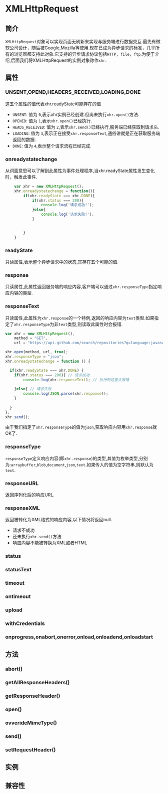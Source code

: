 # XMLHttpRequest
## 简介
`XMLHttpRequest`对象可以实现页面无刷新来实现与服务端进行数据交互.最先有微软公司设计，随后被Google,Mozilla等使用.现在已成为异步请求的标准，几乎所有的浏览器都支持此对象.它支持的异步请求协议包括`HTTP`，`file`，`ftp`.为便于介绍,后面我们将XMLHttpRequest的实例对象称作`xhr`.
 
## 属性
### UNSENT,OPEND,HEADERS_RECEIVED,LOADING,DONE
这五个属性的值代表xhr.readyState可能存在的值

+ `UNSENT`: 值为 `0`,表示xhr实例已经创建.但尚未执行`xhr.open()`方法.
+ `OPENED`: 值为 `1`,表示`xhr.open()`已经执行.
+ `HEADS_RECEIVED`: 值为 `2`,表示`xhr.send()`已经执行,服务端已经获取到请求头.
+ `LOADING`: 值为 `3`,表示正在接受`xhr.responseText`,通俗讲就是正在获取服务端返回的数据.
+ `DONE`: 值为 `4`,表示整个请求流程已经完成.

### onreadystatechange
从词面意思可以了解到此属性为事件处理程序,当xhr.readyState属性发生变化时，触发此事件.

```javascript
	var xhr = new XMLHttpRequest();
	xhr.onreadystatechange = function(){
		if(xhr.readyState === xhr.DONE){
			if(xhr.status === 200){
				console.log('请求成功!');
			}else{
				console.log('请求失败!');
			}

			
		}
	}
```
### readyState
只读属性,表示整个异步请求中的状态,其存在五个可能的值.

### response
只读属性,此属性返回服务端的响应内容,客户端可以通过`xhr.responseType`指定响应内容的类型.

### responseText
只读属性,此属性为`xhr.response`的一个特例,返回的响应内容为`text`类型.如果指定了`xhr.responseType`为非`text`类型,则读取此属性时会报错.

```javascript
var xhr = new XMLHttpRequest(),
    method = "GET",
    url = "https://api.github.com/search/repositories?q=language:javascript&sort=stars&order=desc&page=1&per_page=10";

xhr.open(method, url, true);
xhr.responseType = "json";
xhr.onreadystatechange = function () {

  if(xhr.readyState === xhr.DONE) {
  	if(xhr.status === 200){ // 请求成功
  		console.log(xhr.responseText); // 执行到这里会报错
			
  	}else{ // 请求失败
  		console.log(JSON.parse(xhr.response));
  	}
    
  }
};
xhr.send();

```
由于我们指定了`xhr.responseType`的值为`json`,获取响应内容用`xhr.response`就OK了.

### responseType
`responseType`定义响应内容(即`xhr.response`)的类型,其值为枚举类型,分别为:`arraybuffer`,`blob`,`document`,`json`,`text`.如果传入的值为空字符串,则默认为`text`.


### responseURL
返回序列化后的响应URL.

### responseXML
返回被转化为XML格式的响应内容,以下情况将返回null.

+ 请求不成功
+ 还未执行`xhr.send()`方法
+ 响应内容不能被转换为XML或者HTML 

### status

### statusText

### timeout

### ontimeout

### upload

### withCredentials

### onprogress,onabort,onerror,onload,onloadend,onloadstart


## 方法

### abort()

### getAllResponseHeaders()

### getResponseHeader()

### open()

### ovverideMimeType()

### send()

### setRequestHeader()

## 实例

## 兼容性

